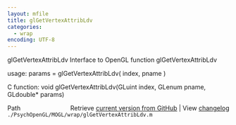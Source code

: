 ```yaml
---
layout: mfile
title: glGetVertexAttribLdv
categories:
  - wrap
encoding: UTF-8
---
```


glGetVertexAttribLdv  Interface to OpenGL function glGetVertexAttribLdv

usage:  params = glGetVertexAttribLdv\( index, pname \)

C function:  void glGetVertexAttribLdv\(GLuint index, GLenum pname, GLdouble\* params\)


<div class="code_header" style="text-align:right;">
  <span style="float:left;">Path&nbsp;&nbsp;</span> <span class="counter">Retrieve <a href=
  "https://raw.github.com/Psychtoolbox-3/Psychtoolbox-3/beta/./PsychOpenGL/MOGL/wrap/glGetVertexAttribLdv.m">current version from GitHub</a> | View <a href=
  "https://github.com/Psychtoolbox-3/Psychtoolbox-3/commits/beta/./PsychOpenGL/MOGL/wrap/glGetVertexAttribLdv.m">changelog</a></span>
</div>
<div class="code">
  <code>./PsychOpenGL/MOGL/wrap/glGetVertexAttribLdv.m</code>
</div>
